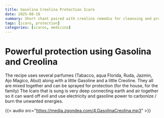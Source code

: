 ```yaml
---
title: Gasolina Creolina Protection Icaro
date: 2025-08-18
summary: Short chant paired with creolina remedio for cleansing and protection.
tags: [icaro, protection]
categories: [icaros, medicina]
---
```


# Powerful protection using Gasolina and Creolina

The recipe uses several parfumes (Tabacco, aqua Florida, Ruda, Jazmin, Ajo Magico, Abut) along with a little Gasoline and a little Creoline. They all are mixed together and can be sprayed for protection (for the house, for the family) 
The Icaro that is sung is very deep connecting earth and air together so it can ward off evil and use electricity and gasoline power to carbonize / burn the unwanted energies. 

{{< audio src="https://media.zgondea.com/4.GasolinaCreolina.mp3" >}}
